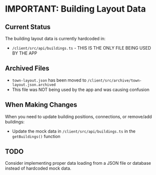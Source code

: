 # IMPORTANT: Building Layout Data

## Current Status
The building layout data is currently hardcoded in:
- `/client/src/api/buildings.ts` - THIS IS THE ONLY FILE BEING USED BY THE APP

## Archived Files
- `town-layout.json` has been moved to `/client/src/archive/town-layout.json.archived`
- This file was NOT being used by the app and was causing confusion

## When Making Changes
When you need to update building positions, connections, or remove/add buildings:
- Update the mock data in `/client/src/api/buildings.ts` in the `getBuildings()` function

## TODO
Consider implementing proper data loading from a JSON file or database instead of hardcoded mock data.